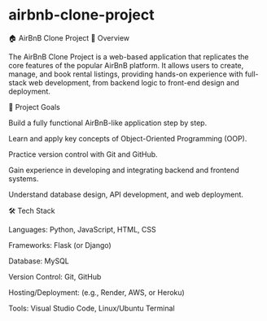 # airbnb-clone-project
🏠 AirBnB Clone Project
📖 Overview

The AirBnB Clone Project is a web-based application that replicates the core features of the popular AirBnB platform. It allows users to create, manage, and book rental listings, providing hands-on experience with full-stack web development, from backend logic to front-end design and deployment.

🎯 Project Goals

Build a fully functional AirBnB-like application step by step.

Learn and apply key concepts of Object-Oriented Programming (OOP).

Practice version control with Git and GitHub.

Gain experience in developing and integrating backend and frontend systems.

Understand database design, API development, and web deployment.

🛠️ Tech Stack

Languages: Python, JavaScript, HTML, CSS

Frameworks: Flask (or Django)

Database: MySQL

Version Control: Git, GitHub

Hosting/Deployment: (e.g., Render, AWS, or Heroku)

Tools: Visual Studio Code, Linux/Ubuntu Terminal
